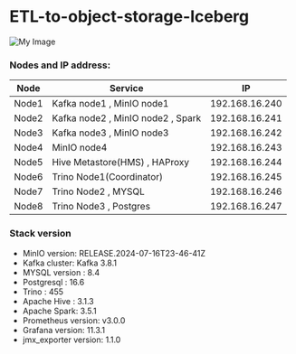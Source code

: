 # ETL-to-object-storage-Iceberg

![My Image](Images/Architecture-ETL-Iceberg.png)



### Nodes and IP address:
| Node       | Service                     | IP     |
|---------------|---------------------------------|------------|
| Node1    | Kafka node1 , MinIO node1    | 192.168.16.240   |
| Node2    | Kafka node2 , MinIO node2 , Spark     | 192.168.16.241|
| Node3    | Kafka node3 , MinIO node3      | 192.168.16.242    |
| Node4    | MinIO node4      | 192.168.16.243    |
| Node5    | Hive Metastore(HMS)  , HAProxy    | 192.168.16.244    |
| Node6    | Trino Node1(Coordinator)     | 192.168.16.245    |
| Node7    | Trino Node2 ,  MYSQL       | 192.168.16.246    |
| Node8    | Trino Node3 ,  Postgres  | 192.168.16.247    |




### Stack version

  - MinIO version: RELEASE.2024-07-16T23-46-41Z
  - Kafka cluster: Kafka 3.8.1
  - MYSQL version : 8.4
  - Postgresql : 16.6
  - Trino : 455
  - Apache Hive : 3.1.3
  - Apache Spark: 3.5.1
  - Prometheus version: v3.0.0
  - Grafana version: 11.3.1
  - jmx_exporter version: 1.1.0


